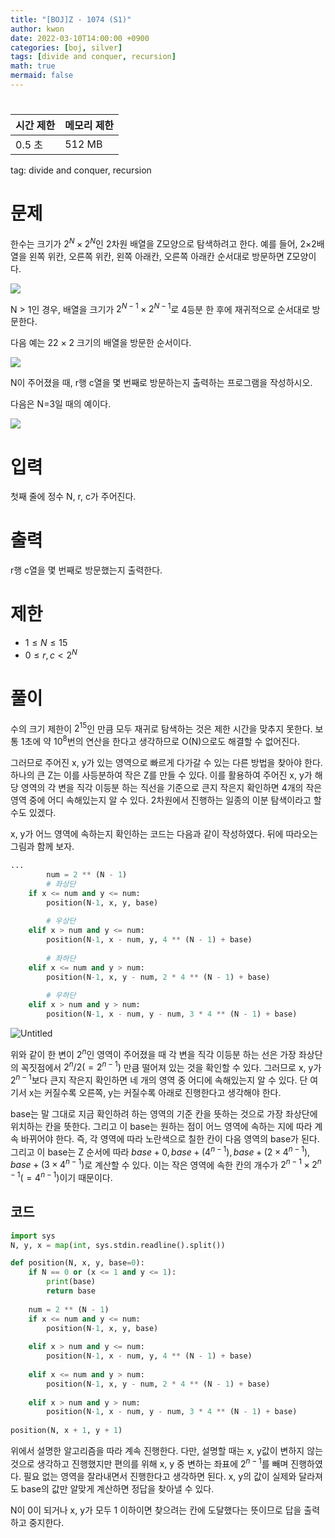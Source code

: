 ```yaml
---
title: "[BOJ]Z - 1074 (S1)"
author: kwon
date: 2022-03-10T14:00:00 +0900
categories: [boj, silver]
tags: [divide and conquer, recursion]
math: true
mermaid: false
---
```


# 

| 시간 제한 | 메모리 제한 |
| --- | --- |
| 0.5 초 | 512 MB |

tag: divide and conquer, recursion

# 문제

한수는 크기가 $2^N×2^N$인 2차원 배열을 Z모양으로 탐색하려고 한다. 예를 들어, 2×2배열을 왼쪽 위칸, 오른쪽 위칸, 왼쪽 아래칸, 오른쪽 아래칸 순서대로 방문하면 Z모양이다.

![](https://u.acmicpc.net/21c73b56-5a91-43aa-b71f-9b74925c0adc/Screen%20Shot%202020-12-02%20at%208.09.46%20AM.png)

N > 1인 경우, 배열을 크기가 $2^{N-1}×2^{N-1}$로 4등분 한 후에 재귀적으로 순서대로 방문한다.

다음 예는 22 × 2 크기의 배열을 방문한 순서이다.

![](https://u.acmicpc.net/adc7cfae-e84d-4d5c-af8e-ee011f8fff8f/Screen%20Shot%202020-12-02%20at%208.11.17%20AM.png)

N이 주어졌을 때, r행 c열을 몇 번째로 방문하는지 출력하는 프로그램을 작성하시오.

다음은 N=3일 때의 예이다.

![](https://u.acmicpc.net/d3e84bb7-9424-4764-ad3a-811e7fcbd53f/Screen%20Shot%202020-12-30%20at%2010.50.47%20PM.png)

# 입력

첫째 줄에 정수 N, r, c가 주어진다.

# 출력

r행 c열을 몇 번째로 방문했는지 출력한다.

# 제한

- $1≤N≤15$
- $0≤r,c<2^N$

# 풀이

수의 크기 제한이 $2^{15}$인 만큼 모두 재귀로 탐색하는 것은 제한 시간을 맞추지 못한다. 보통 1초에 약 $10^8$번의 연산을 한다고 생각하므로 O(N)으로도 해결할 수 없어진다.

그러므로 주어진 x, y가 있는 영역으로 빠르게 다가갈 수 있는 다른 방법을 찾아야 한다. 하나의 큰 Z는 이를 사등분하여 작은 Z를 만들 수 있다. 이를 활용하여 주어진 x, y가 해당 영역의 각 변을 직각 이등분 하는 직선을 기준으로 큰지 작은지 확인하면 4개의 작은 영역 중에 어디 속해있는지 알 수 있다. 2차원에서 진행하는 일종의 이분 탐색이라고 할 수도 있겠다.

x, y가 어느 영역에 속하는지 확인하는 코드는 다음과 같이 작성하였다. 뒤에 따라오는 그림과 함께 보자.

```python
...
		num = 2 ** (N - 1)
		# 좌상단
    if x <= num and y <= num:
        position(N-1, x, y, base)
        
		# 우상단
    elif x > num and y <= num:
        position(N-1, x - num, y, 4 ** (N - 1) + base)
    
		# 좌하단
    elif x <= num and y > num:
        position(N-1, x, y - num, 2 * 4 ** (N - 1) + base)
        
		# 우하단
    elif x > num and y > num:
        position(N-1, x - num, y - num, 3 * 4 ** (N - 1) + base)
```

![Untitled](https://prod-files-secure.s3.us-west-2.amazonaws.com/747ce018-9820-4934-be40-01bf5a7b1135/2a061a65-872f-4f3d-b292-6117c99f7c6c/Untitled.png)

위와 같이 한 변이 $2^n$인 영역이 주어졌을 때 각 변을 직각 이등분 하는 선은 가장 좌상단의 꼭짓점에서 $2^n/2(=2^{n-1})$ 만큼 떨어져 있는 것을 확인할 수 있다. 그러므로 x, y가 $2^{n-1}$보다 큰지 작은지 확인하면 네 개의 영역 중 어디에 속해있는지 알 수 있다. 단 여기서 x는 커질수록 오른쪽, y는 커질수록 아래로 진행한다고 생각해야 한다.

base는 말 그대로 지금 확인하려 하는 영역의 기준 칸을 뜻하는 것으로 가장 좌상단에  위치하는 칸을 뜻한다. 그리고 이 base는 원하는 점이 어느 영역에 속하는 지에 따라 계속 바뀌어야 한다. 즉, 각 영역에 따라 노란색으로 칠한 칸이 다음 영역의 base가 된다. 그리고 이 base는 Z 순서에 따라 $base+0,base+(4^{n-1}),base+(2\times4^{n-1}),base+(3\times4^{n-1})$로 계산할 수 있다. 이는 작은 영역에 속한 칸의 개수가 $2^{n-1}\times2^{n-1}(=4^{n-1})$이기 때문이다.

## 코드

```python
import sys
N, y, x = map(int, sys.stdin.readline().split())

def position(N, x, y, base=0):
    if N == 0 or (x <= 1 and y <= 1):
        print(base)
        return base
    
    num = 2 ** (N - 1)
    if x <= num and y <= num:
        position(N-1, x, y, base)
        
    elif x > num and y <= num:
        position(N-1, x - num, y, 4 ** (N - 1) + base)
    
    elif x <= num and y > num:
        position(N-1, x, y - num, 2 * 4 ** (N - 1) + base)
        
    elif x > num and y > num:
        position(N-1, x - num, y - num, 3 * 4 ** (N - 1) + base)
        
position(N, x + 1, y + 1)
```

위에서 설명한 알고리즘을 따라 계속 진행한다. 다만, 설명할 때는 x, y값이 변하지 않는 것으로 생각하고 진행했지만 편의를 위해 x, y 중 변하는 좌표에 $2^{n-1}$를 빼며 진행하였다. 필요 없는 영역을 잘라내면서 진행한다고 생각하면 된다. x, y의 값이 실제와 달라져도 base의 값만 알맞게 계산하면 정답을 찾아낼 수 있다.

N이 0이 되거나 x, y가 모두 1 이하이면 찾으려는 칸에 도달했다는 뜻이므로 답을 출력하고 중지한다.